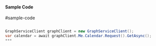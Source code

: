#### Sample Code
#sample-code 

```C#

GraphServiceClient graphClient = new GraphServiceClient();
var calendar = await graphClient.Me.Calendar.Request().GetAsync();
*** 

```
